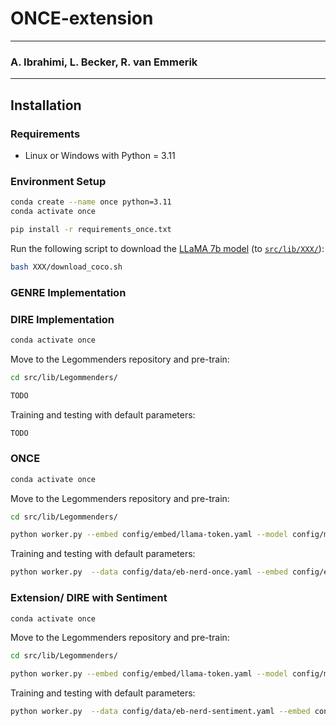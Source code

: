 # ONCE-extension

--- 

### A. Ibrahimi, L. Becker, R. van Emmerik

---

## Installation
### Requirements
- Linux or Windows with Python = 3.11

### Environment Setup
```bash
conda create --name once python=3.11 
conda activate once

pip install -r requirements_once.txt
```

Run the following script to download the [LLaMA 7b model](https://huggingface.co/huggyllama/llama-7b?library=transformers) (to [`src/lib/XXX/`](src/lib/XXX/)):
```bash
bash XXX/download_coco.sh
```

### GENRE Implementation


### DIRE Implementation
```bash
conda activate once
```

Move to the Legommenders repository and pre-train:
```bash
cd src/lib/Legommenders/

TODO
```

Training and testing with default parameters:
```bash
TODO
```

### ONCE
```bash
conda activate once
```

Move to the Legommenders repository and pre-train:
```bash
cd src/lib/Legommenders/

python worker.py --embed config/embed/llama-token.yaml --model config/model/llm/llama-fastformer-once.yaml --exp config/exp/llama-split-once.yaml --data config/data/eb-nerd-once.yaml --version small --llm_ver 7b --hidden_size 64 --layer 0 --lora 0 --fast_eval 0 --embed_hidden_size 4096 --page_size 8
```

Training and testing with default parameters:
```bash
python worker.py  --data config/data/eb-nerd-once.yaml --embed config/embed/llama-token.yaml  --model config/model/llm/llama-fastformer-once.yaml --exp config/exp/tt-llm.yaml --embed_hidden_size 4096 --llm_ver 7b --layer 31 --version small --lr 0.0001 --item_lr 0.00001 --batch_size 32 --acc_batch 2 --epoch_batch -4  
```


### Extension/ DIRE with Sentiment
```bash
conda activate once
```

Move to the Legommenders repository and pre-train:
```bash
cd src/lib/Legommenders/

python worker.py --embed config/embed/llama-token.yaml --model config/model/llm/llama-fastformer-sentiment.yaml --exp config/exp/llama-split-sentiment.yaml --data config/data/eb-nerd-sentiment.yaml --version small --llm_ver 7b --hidden_size 64 --layer 0 --lora 0 --fast_eval 0 --embed_hidden_size 4096 --page_size 8 --cuda -1
```

Training and testing with default parameters:
```bash
python worker.py  --data config/data/eb-nerd-sentiment.yaml --embed config/embed/llama-token.yaml  --model config/model/llm/llama-fastformer-sentiment.yaml --exp config/exp/tt-llm.yaml --embed_hidden_size 4096 --llm_ver 7b --layer 31 --version small --lr 0.0001 --item_lr 0.00001 --batch_size 32 --acc_batch 2 --epoch_batch -4 
```
